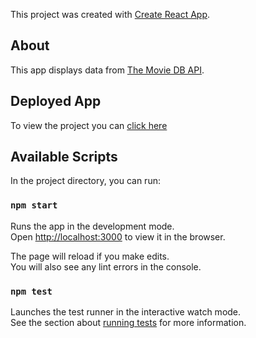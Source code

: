 This project was created with [Create React App](https://github.com/facebook/create-react-app).

## About

This app displays data from [The Movie DB API](https://www.themoviedb.org/documentation/api).

## Deployed App
To view the project you can [click here](https://themoviedb-app.netlify.com)

## Available Scripts

In the project directory, you can run:

### `npm start`

Runs the app in the development mode.<br />
Open [http://localhost:3000](http://localhost:3000) to view it in the browser.

The page will reload if you make edits.<br />
You will also see any lint errors in the console.

### `npm test`

Launches the test runner in the interactive watch mode.<br />
See the section about [running tests](https://facebook.github.io/create-react-app/docs/running-tests) for more information.
